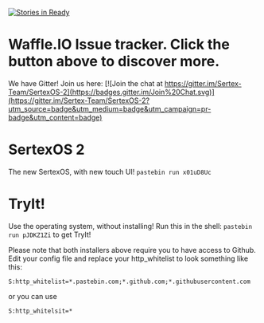 [![Stories in Ready](https://badge.waffle.io/Sertex-Team/SertexOS-2.png?label=ready&title=Ready)](https://waffle.io/Sertex-Team/SertexOS-2)

Waffle.IO Issue tracker. Click the button above to discover more.
========

We have Gitter! Join us here: [![Join the chat at https://gitter.im/Sertex-Team/SertexOS-2](https://badges.gitter.im/Join%20Chat.svg)](https://gitter.im/Sertex-Team/SertexOS-2?utm_source=badge&utm_medium=badge&utm_campaign=pr-badge&utm_content=badge)

SertexOS 2
==========
The new SertexOS, with new touch UI!
```pastebin run x01uD8Uc```

TryIt!
==========
Use the operating system, without installing!
Run this in the shell: ```pastebin run pJDKZ1Zi``` to get TryIt!

Please note that both installers above require you to have access to Github.
Edit your config file and replace your http_whitelist to look something like this:
```
S:http_whitelist=*.pastebin.com;*.github.com;*.githubusercontent.com
```
or you can use
```
S:http_whitelsit=*
```
